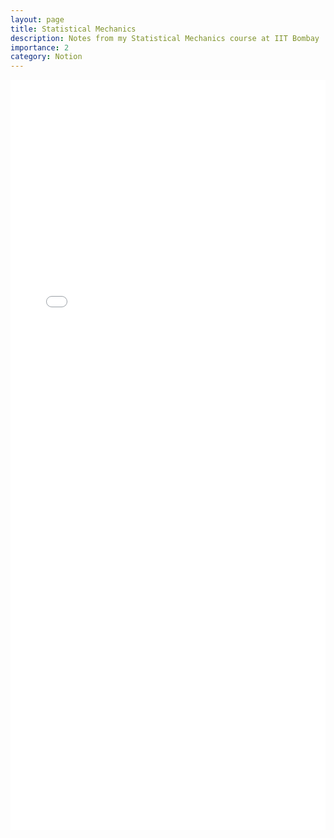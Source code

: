 ```yaml
---
layout: page
title: Statistical Mechanics
description: Notes from my Statistical Mechanics course at IIT Bombay
importance: 2
category: Notion
---
```


<embed src="../assets/pdf/Statistical Mechanics.pdf" width="100%" height="1200px" type="application/pdf">
